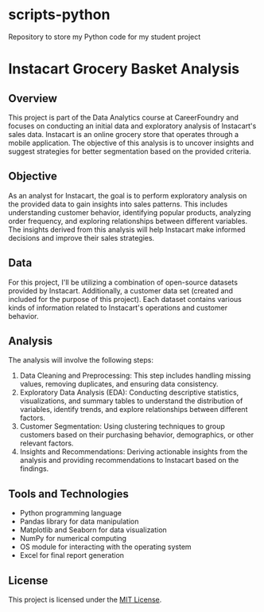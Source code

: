 # scripts-python
Repository to store my Python code for my student project

# Instacart Grocery Basket Analysis

## Overview

This project is part of the Data Analytics course at CareerFoundry and focuses on conducting an initial data and exploratory analysis of Instacart's sales data. Instacart is an online grocery store that operates through a mobile application. The objective of this analysis is to uncover insights and suggest strategies for better segmentation based on the provided criteria.

## Objective

As an analyst for Instacart, the goal is to perform exploratory analysis on the provided data to gain insights into sales patterns. This includes understanding customer behavior, identifying popular products, analyzing order frequency, and exploring relationships between different variables. The insights derived from this analysis will help Instacart make informed decisions and improve their sales strategies.

## Data

For this project, I'll be utilizing a combination of open-source datasets provided by Instacart. Additionally, a customer data set (created and included for the purpose of
this project). Each dataset contains various kinds of information related to Instacart's operations and customer behavior. 


## Analysis

The analysis will involve the following steps:

1. Data Cleaning and Preprocessing: This step includes handling missing values, removing duplicates, and ensuring data consistency.
2. Exploratory Data Analysis (EDA): Conducting descriptive statistics, visualizations, and summary tables to understand the distribution of variables, identify trends, and explore relationships between different factors.
3. Customer Segmentation: Using clustering techniques to group customers based on their purchasing behavior, demographics, or other relevant factors.
4. Insights and Recommendations: Deriving actionable insights from the analysis and providing recommendations to Instacart based on the findings.

## Tools and Technologies

- Python programming language
- Pandas library for data manipulation
- Matplotlib and Seaborn for data visualization
- NumPy for numerical computing
- OS module for interacting with the operating system
- Excel for final report generation




## License

This project is licensed under the [MIT License](LICENSE).
